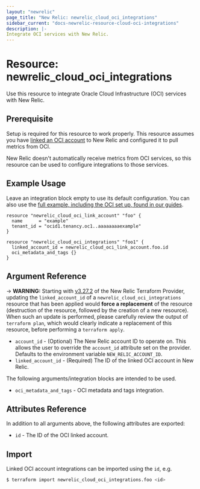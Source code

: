 ```yaml
---
layout: "newrelic"
page_title: "New Relic: newrelic_cloud_oci_integrations"
sidebar_current: "docs-newrelic-resource-cloud-oci-integrations"
description: |-
Integrate OCI services with New Relic.
---
```


# Resource: newrelic\_cloud\_oci\_integrations

Use this resource to integrate Oracle Cloud Infrastructure (OCI) services with New Relic.

## Prerequisite

Setup is required for this resource to work properly. This resource assumes you have [linked an OCI account](cloud_oci_link_account.html) to New Relic and configured it to pull metrics from OCI.

New Relic doesn't automatically receive metrics from OCI services, so this resource can be used to configure integrations to those services.

## Example Usage

Leave an integration block empty to use its default configuration. You can also use the [full example, including the OCI set up, found in our guides](https://registry.terraform.io/providers/newrelic/newrelic/latest/docs/guides/cloud_integrations_guide#oci).

```hcl
resource "newrelic_cloud_oci_link_account" "foo" {
  name      = "example"
  tenant_id = "ocid1.tenancy.oc1..aaaaaaaaexample"
}

resource "newrelic_cloud_oci_integrations" "foo1" {
  linked_account_id = newrelic_cloud_oci_link_account.foo.id
  oci_metadata_and_tags {}
}
```
## Argument Reference

-> **WARNING:** Starting with [v3.27.2](https://registry.terraform.io/providers/newrelic/newrelic/3.27.2) of the New Relic Terraform Provider, updating the `linked_account_id` of a `newrelic_cloud_oci_integrations` resource that has been applied would **force a replacement** of the resource (destruction of the resource, followed by the creation of a new resource). When such an update is performed, please carefully review the output of `terraform plan`, which would clearly indicate a replacement of this resource, before performing a `terraform apply`.

* `account_id` - (Optional) The New Relic account ID to operate on.  This allows the user to override the `account_id` attribute set on the provider. Defaults to the environment variable `NEW_RELIC_ACCOUNT_ID`.
* `linked_account_id` - (Required) The ID of the linked OCI account in New Relic.

The following arguments/integration blocks are intended to be used.

* `oci_metadata_and_tags` - OCI metadata and tags integration.

## Attributes Reference

In addition to all arguments above, the following attributes are exported:

* `id` - The ID of the OCI linked account.

## Import

Linked OCI account integrations can be imported using the `id`, e.g.

```bash
$ terraform import newrelic_cloud_oci_integrations.foo <id>
```
